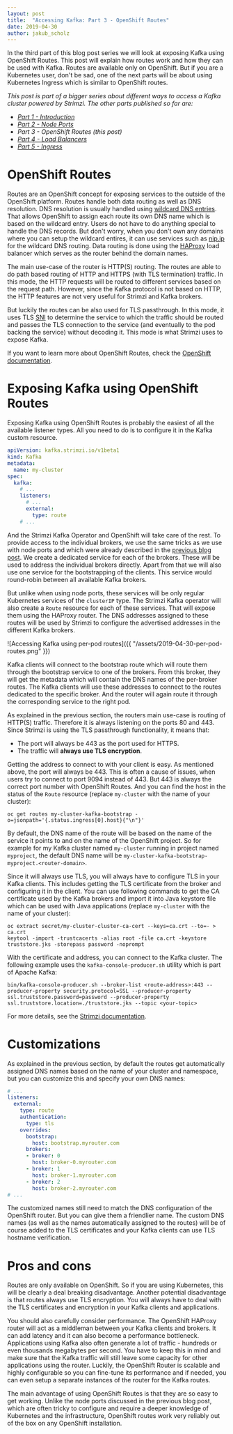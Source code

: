 ```yaml
---
layout: post
title:  "Accessing Kafka: Part 3 - OpenShift Routes"
date: 2019-04-30
author: jakub_scholz
---
```


In the third part of this blog post series we will look at exposing Kafka using OpenShift Routes.
This post will explain how routes work and how they can be used with Kafka.
Routes are available only on OpenShift.
But if you are a Kubernetes user, don't be sad, one of the next parts will be about using Kubernetes Ingress which is similar to OpenShift routes.

<!--more-->

_This post is part of a bigger series about different ways to access a Kafka cluster powered by Strimzi.
The other parts published so far are:_

* _[Part 1 - Introduction](https://strimzi.io/2019/04/17/accessing-kafka-part-1.html)_
* _[Part 2 - Node Ports](https://strimzi.io/2019/04/23/accessing-kafka-part-2.html)_
* _Part 3 - OpenShift Routes (this post)_
* _[Part 4 - Load Balancers](https://strimzi.io/2019/05/13/accessing-kafka-part-4.html)_
* _[Part 5 - Ingress](https://strimzi.io/2019/05/21/accessing-kafka-part-5.html)_

# OpenShift Routes

Routes are an OpenShift concept for exposing services to the outside of the OpenShift platform.
Routes handle both data routing as well as DNS resolution.
DNS resolution is usually handled using [wildcard DNS entries](https://en.wikipedia.org/wiki/Wildcard_DNS_record).
That allows OpenShift to assign each route its own DNS name which is based on the wildcard entry.
Users do not have to do anything special to handle the DNS records.
But don't worry, when you don't own any domains where you can setup the wildcard entires, it can use services such as [nip.ip](https://nip.io/) for the wildcard DNS routing.
Data routing is done using the [HAProxy](https://www.haproxy.org) load balancer which serves as the router behind the domain names.

The main use-case of the router is HTTP(S) routing.
The routes are able to do path based routing of HTTP and HTTPS (with TLS termination) traffic.
In this mode, the HTTP requests will be routed to different services based on the request path.
However, since the Kafka protocol is not based on HTTP, the HTTP features are not very useful for Strimzi and Kafka brokers.

But luckily the routes can be also used for TLS passthrough.
In this mode, it uses TLS [SNI](https://en.wikipedia.org/wiki/Server_Name_Indication) to determine the service to which the traffic should be routed and passes the TLS connection to the service (and eventually to the pod backing the service) without decoding it.
This mode is what Strimzi uses to expose Kafka.

If you want to learn more about OpenShift Routes, check the [OpenShift documentation](https://docs.openshift.com/container-platform/3.11/architecture/networking/routes.html).

# Exposing Kafka using OpenShift Routes

Exposing Kafka using OpenShift Routes is probably the easiest of all the available listener types.
All you need to do is to configure it in the Kafka custom resource.

```yaml
apiVersion: kafka.strimzi.io/v1beta1
kind: Kafka
metadata:
  name: my-cluster
spec:
  kafka:
    # ...
    listeners:
      # ...
      external:
        type: route
    # ...
```

And the Strimzi Kafka Operator and OpenShift will take care of the rest.
To provide access to the individual brokers, we use the same tricks as we use with node ports and which were already described in the [previous blog post](https://strimzi.io/2019/04/23/accessing-kafka-part-2.html).
We create a dedicated service for each of the brokers.
These will be used to address the individual brokers directly.
Apart from that we will also use one service for the bootstrapping of the clients.
This service would round-robin between all available Kafka brokers.

But unlike when using node ports, these services will be only regular Kubernetes services of the `clusterIP` type.
The Strimzi Kafka operator will also create a `Route` resource for each of these services.
That will expose them using the HAProxy router.
The DNS addresses assigned to these routes will be used by Strimzi to configure the advertised addresses in the different Kafka brokers.

![Accessing Kafka using per-pod routes]({{ "/assets/2019-04-30-per-pod-routes.png" }})

Kafka clients will connect to the bootstrap route which will route them through the bootstrap service to one of the brokers.
From this broker, they will get the metadata which will contain the DNS names of the per-broker routes.
The Kafka clients will use these addresses to connect to the routes dedicated to the specific broker.
And the router will again route it through the corresponding service to the right pod.

As explained in the previous section, the routers main use-case is routing of HTTP(S) traffic.
Therefore it is always listening on the ports 80 and 443.
Since Strimzi is using the TLS passthrough functionality, it means that:
* The port will always be 443 as the port used for HTTPS.
* The traffic will **always use TLS encryption**.

Getting the address to connect to with your client is easy.
As mentioned above, the port will always be 443.
This is often a cause of issues, when users try to connect to port 9094 instead of 443.
But 443 is always the correct port number with OpenShift Routes.
And you can find the host in the status of the `Route` resource (replace `my-cluster` with the name of your cluster):

```
oc get routes my-cluster-kafka-bootstrap -o=jsonpath='{.status.ingress[0].host}{"\n"}'
```

By default, the DNS name of the route will be based on the name of the service it points to and on the name of the OpenShift project.
So for example for my Kafka cluster named `my-cluster` running in project named `myproject`, the default DNS name will be `my-cluster-kafka-bootstrap-myproject.<router-domain>`.

Since it will always use TLS, you will always have to configure TLS in your Kafka clients.
This includes getting the TLS certificate from the broker and configuring it in the client.
You can use following commands to get the CA certificate used by the Kafka brokers and import it into Java keystore file which can be used with Java applications (replace `my-cluster` with the name of your cluster):

```
oc extract secret/my-cluster-cluster-ca-cert --keys=ca.crt --to=- > ca.crt
keytool -import -trustcacerts -alias root -file ca.crt -keystore truststore.jks -storepass password -noprompt
```

With the certificate and address, you can connect to the Kafka cluster.
The following example uses the `kafka-console-producer.sh` utility which is part of Apache Kafka:

```
bin/kafka-console-producer.sh --broker-list <route-address>:443 --producer-property security.protocol=SSL --producer-property ssl.truststore.password=password --producer-property ssl.truststore.location=./truststore.jks --topic <your-topic>
```

For more details, see the [Strimzi documentation](https://strimzi.io/docs/latest/full.html#proc-accessing-kafka-using-routes-deployment-configuration-kafka).

# Customizations

As explained in the previous section, by default the routes get automatically assigned DNS names based on the name of your cluster and namespace, but you can customize this and specify your own DNS names:

```yaml
# ...
listeners:
  external:
    type: route
    authentication:
      type: tls
    overrides:
      bootstrap:
        host: bootstrap.myrouter.com
      brokers:
      - broker: 0
        host: broker-0.myrouter.com
      - broker: 1
        host: broker-1.myrouter.com
      - broker: 2
        host: broker-2.myrouter.com
# ...
```

The customized names still need to match the DNS configuration of the OpenShift router.
But you can give them a friendlier name.
The custom DNS names (as well as the names automatically assigned to the routes) will be of course added to the TLS certificates and your Kafka clients can use TLS hostname verification.

# Pros and cons

Routes are only available on OpenShift.
So if you are using Kubernetes, this will be clearly a deal breaking disadvantage.
Another potential disadvantage is that routes always use TLS encryption.
You will always have to deal with the TLS certificates and encryption in your Kafka clients and applications.

You should also carefully consider performance.
The OpenShift HAProxy router will act as a middleman between your Kafka clients and brokers.
It can add latency and it can also become a performance bottleneck.
Applications using Kafka also often generate a lot of traffic - hundreds or even thousands megabytes per second.
You have to keep this in mind and make sure that the Kafka traffic will still leave some capacity for other applications using the router.
Luckily, the OpenShift Router is scalable and highly configurable so you can fine-tune its performance and if needed, you can even setup a separate instances of the router for the Kafka routes.

The main advantage of using OpenShift Routes is that they are so easy to get working.
Unlike the node ports discussed in the previous blog post, which are often tricky to configure and require a deeper knowledge of Kubernetes and the infrastructure, OpenShift routes work very reliably out of the box on any OpenShift installation.
